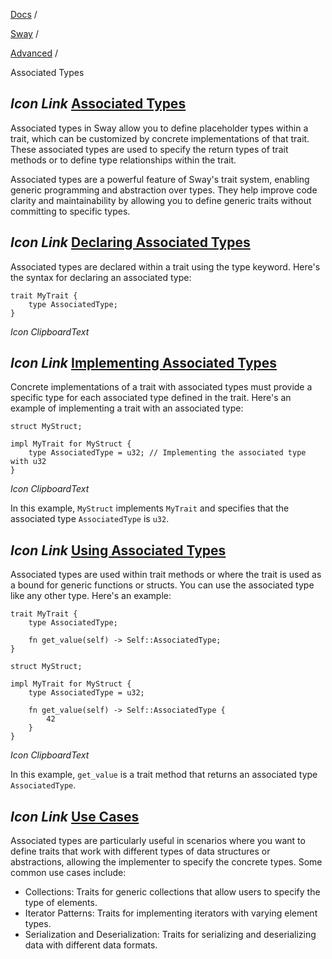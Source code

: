 [Docs](https://docs.fuel.network/) /

[Sway](https://docs.fuel.network/docs/sway/) /

[Advanced](https://docs.fuel.network/docs/sway/advanced/) /

Associated Types

## _Icon Link_ [Associated Types](https://docs.fuel.network/docs/sway/advanced/associated_types/\#associated-types)

Associated types in Sway allow you to define placeholder types within a trait, which can be customized by concrete
implementations of that trait. These associated types are used to specify the return types of trait methods or to
define type relationships within the trait.

Associated types are a powerful feature of Sway's trait system, enabling generic programming and abstraction over
types. They help improve code clarity and maintainability by allowing you to define generic traits without committing
to specific types.

## _Icon Link_ [Declaring Associated Types](https://docs.fuel.network/docs/sway/advanced/associated_types/\#declaring-associated-types)

Associated types are declared within a trait using the type keyword. Here's the syntax for declaring an associated type:

```fuel_Box fuel_Box-idXKMmm-css
trait MyTrait {
    type AssociatedType;
}
```

_Icon ClipboardText_

## _Icon Link_ [Implementing Associated Types](https://docs.fuel.network/docs/sway/advanced/associated_types/\#implementing-associated-types)

Concrete implementations of a trait with associated types must provide a specific type for each associated type
defined in the trait. Here's an example of implementing a trait with an associated type:

```fuel_Box fuel_Box-idXKMmm-css
struct MyStruct;

impl MyTrait for MyStruct {
    type AssociatedType = u32; // Implementing the associated type with u32
}
```

_Icon ClipboardText_

In this example, `MyStruct` implements `MyTrait` and specifies that the associated type `AssociatedType` is `u32`.

## _Icon Link_ [Using Associated Types](https://docs.fuel.network/docs/sway/advanced/associated_types/\#using-associated-types)

Associated types are used within trait methods or where the trait is used as a bound for generic functions or
structs. You can use the associated type like any other type. Here's an example:

```fuel_Box fuel_Box-idXKMmm-css
trait MyTrait {
    type AssociatedType;

    fn get_value(self) -> Self::AssociatedType;
}

struct MyStruct;

impl MyTrait for MyStruct {
    type AssociatedType = u32;

    fn get_value(self) -> Self::AssociatedType {
        42
    }
}
```

_Icon ClipboardText_

In this example, `get_value` is a trait method that returns an associated type `AssociatedType`.

## _Icon Link_ [Use Cases](https://docs.fuel.network/docs/sway/advanced/associated_types/\#use-cases)

Associated types are particularly useful in scenarios where you want to define traits that work with different
types of data structures or abstractions, allowing the implementer to specify the concrete types. Some common use cases include:

- Collections: Traits for generic collections that allow users to specify the type of elements.
- Iterator Patterns: Traits for implementing iterators with varying element types.
- Serialization and Deserialization: Traits for serializing and deserializing data with different data formats.